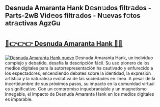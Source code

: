 ## Desnuda Amaranta Hank D𝚎sn𝚞dos filtr𝚊dos - Parts-2wB Vid𝚎os filtr𝚊dos - N𝚞evas f𝚘tos atr𝚊ctivas AgzGu

# <h2><a href="http://mb4s2x.tromn.icu/?c=Desnuda+Amaranta+Hank">🔗👉👉👉 Desnuda Amaranta Hank 🔗🔗</a></h2>

[![Desnuda Amaranta Hank nuevo](https://i.imgur.com/pEAQMta.gif)](http://mb4s2x.tromn.icu/?c=Desnuda+Amaranta+Hank)
Desnuda Amaranta Hank, un individuo complejo y debatido, desafía la descripción fácil. Su uso pionero de los medios digitales para la autorrepresentación ha cautivado y enfurecido a los espectadores, encendiendo debates sobre la identidad, la expresión artística y la naturaleza evolutiva de las sociedades en línea. A pesar de la incertidumbre de sus próximos pasos, su impacto en la comunidad virtual es significativo. Con un compromiso inquebrantable y un magnetismo innegable, el impacto de Desnuda Amaranta Hank en los medios digitales es imparable.
